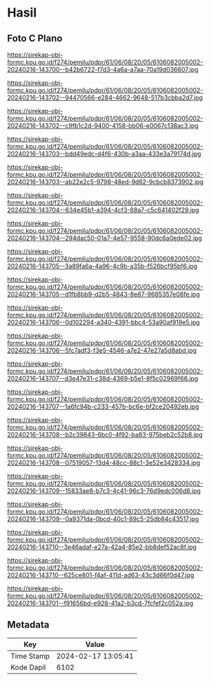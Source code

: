 # Hasil

## Foto C Plano

https://sirekap-obj-formc.kpu.go.id/f274/pemilu/pdpr/61/06/08/20/05/6106082005002-20240216-143700--b42b6722-f7d3-4a6a-a7aa-70a19d036607.jpg

https://sirekap-obj-formc.kpu.go.id/f274/pemilu/pdpr/61/06/08/20/05/6106082005002-20240216-143702--94470566-e284-4662-9648-517b3cbba2d7.jpg

https://sirekap-obj-formc.kpu.go.id/f274/pemilu/pdpr/61/06/08/20/05/6106082005002-20240216-143702--c9fb1c2d-9400-4158-bb06-e0067c138ac3.jpg

https://sirekap-obj-formc.kpu.go.id/f274/pemilu/pdpr/61/06/08/20/05/6106082005002-20240216-143703--bdd49edc-d4f6-430b-a3aa-433e3a79174d.jpg

https://sirekap-obj-formc.kpu.go.id/f274/pemilu/pdpr/61/06/08/20/05/6106082005002-20240216-143703--ab22e2c5-9798-48ed-9d62-9cbcb8373902.jpg

https://sirekap-obj-formc.kpu.go.id/f274/pemilu/pdpr/61/06/08/20/05/6106082005002-20240216-143704--634e45b1-a394-4cf3-88a7-c5c641402f29.jpg

https://sirekap-obj-formc.kpu.go.id/f274/pemilu/pdpr/61/06/08/20/05/6106082005002-20240216-143704--294dac50-01a7-4e57-9558-90dc6a0ede02.jpg

https://sirekap-obj-formc.kpu.go.id/f274/pemilu/pdpr/61/06/08/20/05/6106082005002-20240216-143705--3a89fa6a-4a96-4c9b-a35b-f526bcf95bf6.jpg

https://sirekap-obj-formc.kpu.go.id/f274/pemilu/pdpr/61/06/08/20/05/6106082005002-20240216-143705--d1fb8bb9-d2b5-4843-8e87-9685357e08fe.jpg

https://sirekap-obj-formc.kpu.go.id/f274/pemilu/pdpr/61/06/08/20/05/6106082005002-20240216-143706--0d102294-a340-4391-bbc4-53a90af919e5.jpg

https://sirekap-obj-formc.kpu.go.id/f274/pemilu/pdpr/61/06/08/20/05/6106082005002-20240216-143706--5fc7adf3-f3e5-4546-a7e2-47e27a5d8abd.jpg

https://sirekap-obj-formc.kpu.go.id/f274/pemilu/pdpr/61/06/08/20/05/6106082005002-20240216-143707--d3e47e31-c38d-4369-b5e1-8f5c02969f66.jpg

https://sirekap-obj-formc.kpu.go.id/f274/pemilu/pdpr/61/06/08/20/05/6106082005002-20240216-143707--1a6fc94b-c233-457b-bc6e-bf2ce20492eb.jpg

https://sirekap-obj-formc.kpu.go.id/f274/pemilu/pdpr/61/06/08/20/05/6106082005002-20240216-143708--b2c39843-6bc0-4f92-ba83-975beb2c52b8.jpg

https://sirekap-obj-formc.kpu.go.id/f274/pemilu/pdpr/61/06/08/20/05/6106082005002-20240216-143708--07519057-13d4-48cc-88c1-3e52e3428334.jpg

https://sirekap-obj-formc.kpu.go.id/f274/pemilu/pdpr/61/06/08/20/05/6106082005002-20240216-143709--15833ae8-b7c3-4c41-96c3-76d9edc006d8.jpg

https://sirekap-obj-formc.kpu.go.id/f274/pemilu/pdpr/61/06/08/20/05/6106082005002-20240216-143709--0a9371da-0bcd-40c1-89c5-25db84c43517.jpg

https://sirekap-obj-formc.kpu.go.id/f274/pemilu/pdpr/61/06/08/20/05/6106082005002-20240216-143710--3e46adaf-e27a-42a4-85e2-bb8def52ac8f.jpg

https://sirekap-obj-formc.kpu.go.id/f274/pemilu/pdpr/61/06/08/20/05/6106082005002-20240216-143710--625ce801-f4af-411d-ad63-43c3d66f0d47.jpg

https://sirekap-obj-formc.kpu.go.id/f274/pemilu/pdpr/61/06/08/20/05/6106082005002-20240216-143701--f91656bd-e928-41a2-b3cd-7fcfef2c052a.jpg


## Metadata

| Key        | Value               |
| ---------- | ------------------- |
| Time Stamp | 2024-02-17 13:05:41 |
| Kode Dapil | 6102                |



